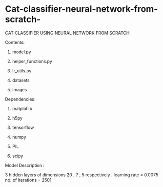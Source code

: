# Cat-classifier-neural-network-from-scratch-

CAT CLASSIFIER USING NEURAL NETWORK FROM SCRATCH

Contents:

1) model.py

2) helper_functions.py

3) lr_utils.py 

4) datasets

5) images

Dependencies:

1) matplotlib

2) h5py

3) tensorflow

4) numpy 

5) PIL

6) scipy

Model Description :

3 hidden layers of dimensions 20 , 7 , 5 respectively .
learning rate = 0.0075
no. of iterations = 2501
